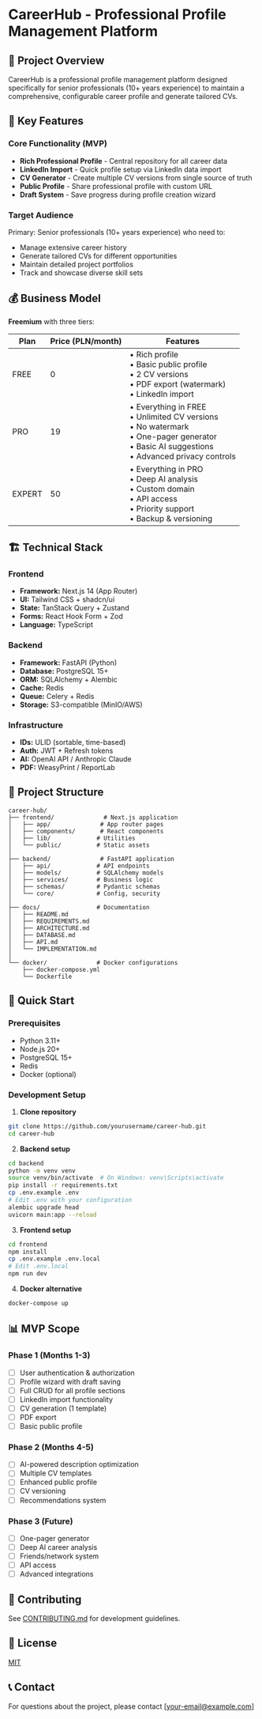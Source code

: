 # CareerHub - Professional Profile Management Platform

## 🎯 Project Overview

CareerHub is a professional profile management platform designed specifically for senior professionals (10+ years experience) to maintain a comprehensive, configurable career profile and generate tailored CVs.

## 🚀 Key Features

### Core Functionality (MVP)
- **Rich Professional Profile** - Central repository for all career data
- **LinkedIn Import** - Quick profile setup via LinkedIn data import  
- **CV Generator** - Create multiple CV versions from single source of truth
- **Public Profile** - Share professional profile with custom URL
- **Draft System** - Save progress during profile creation wizard

### Target Audience
Primary: Senior professionals (10+ years experience) who need to:
- Manage extensive career history
- Generate tailored CVs for different opportunities
- Maintain detailed project portfolios
- Track and showcase diverse skill sets

## 💰 Business Model

**Freemium** with three tiers:

| Plan | Price (PLN/month) | Features |
|------|-------------------|----------|
| FREE | 0 | • Rich profile<br>• Basic public profile<br>• 2 CV versions<br>• PDF export (watermark)<br>• LinkedIn import |
| PRO | 19 | • Everything in FREE<br>• Unlimited CV versions<br>• No watermark<br>• One-pager generator<br>• Basic AI suggestions<br>• Advanced privacy controls |
| EXPERT | 50 | • Everything in PRO<br>• Deep AI analysis<br>• Custom domain<br>• API access<br>• Priority support<br>• Backup & versioning |

## 🏗️ Technical Stack

### Frontend
- **Framework:** Next.js 14 (App Router)
- **UI:** Tailwind CSS + shadcn/ui
- **State:** TanStack Query + Zustand
- **Forms:** React Hook Form + Zod
- **Language:** TypeScript

### Backend
- **Framework:** FastAPI (Python)
- **Database:** PostgreSQL 15+
- **ORM:** SQLAlchemy + Alembic
- **Cache:** Redis
- **Queue:** Celery + Redis
- **Storage:** S3-compatible (MinIO/AWS)

### Infrastructure
- **IDs:** ULID (sortable, time-based)
- **Auth:** JWT + Refresh tokens
- **AI:** OpenAI API / Anthropic Claude
- **PDF:** WeasyPrint / ReportLab

## 📁 Project Structure

```
career-hub/
├── frontend/              # Next.js application
│   ├── app/              # App router pages
│   ├── components/       # React components
│   ├── lib/             # Utilities
│   └── public/          # Static assets
│
├── backend/              # FastAPI application
│   ├── api/             # API endpoints
│   ├── models/          # SQLAlchemy models
│   ├── services/        # Business logic
│   ├── schemas/         # Pydantic schemas
│   └── core/            # Config, security
│
├── docs/                # Documentation
│   ├── README.md
│   ├── REQUIREMENTS.md
│   ├── ARCHITECTURE.md
│   ├── DATABASE.md
│   ├── API.md
│   └── IMPLEMENTATION.md
│
└── docker/              # Docker configurations
    ├── docker-compose.yml
    └── Dockerfile
```

## 🚀 Quick Start

### Prerequisites
- Python 3.11+
- Node.js 20+
- PostgreSQL 15+
- Redis
- Docker (optional)

### Development Setup

1. **Clone repository**
```bash
git clone https://github.com/yourusername/career-hub.git
cd career-hub
```

2. **Backend setup**
```bash
cd backend
python -m venv venv
source venv/bin/activate  # On Windows: venv\Scripts\activate
pip install -r requirements.txt
cp .env.example .env
# Edit .env with your configuration
alembic upgrade head
uvicorn main:app --reload
```

3. **Frontend setup**
```bash
cd frontend
npm install
cp .env.example .env.local
# Edit .env.local
npm run dev
```

4. **Docker alternative**
```bash
docker-compose up
```

## 📊 MVP Scope

### Phase 1 (Months 1-3)
- [ ] User authentication & authorization
- [ ] Profile wizard with draft saving
- [ ] Full CRUD for all profile sections
- [ ] LinkedIn import functionality
- [ ] CV generation (1 template)
- [ ] PDF export
- [ ] Basic public profile

### Phase 2 (Months 4-5)
- [ ] AI-powered description optimization
- [ ] Multiple CV templates
- [ ] Enhanced public profile
- [ ] CV versioning
- [ ] Recommendations system

### Phase 3 (Future)
- [ ] One-pager generator
- [ ] Deep AI career analysis
- [ ] Friends/network system
- [ ] API access
- [ ] Advanced integrations

## 🤝 Contributing

See [CONTRIBUTING.md](CONTRIBUTING.md) for development guidelines.

## 📄 License

[MIT](LICENSE)

## 📞 Contact

For questions about the project, please contact [your-email@example.com]